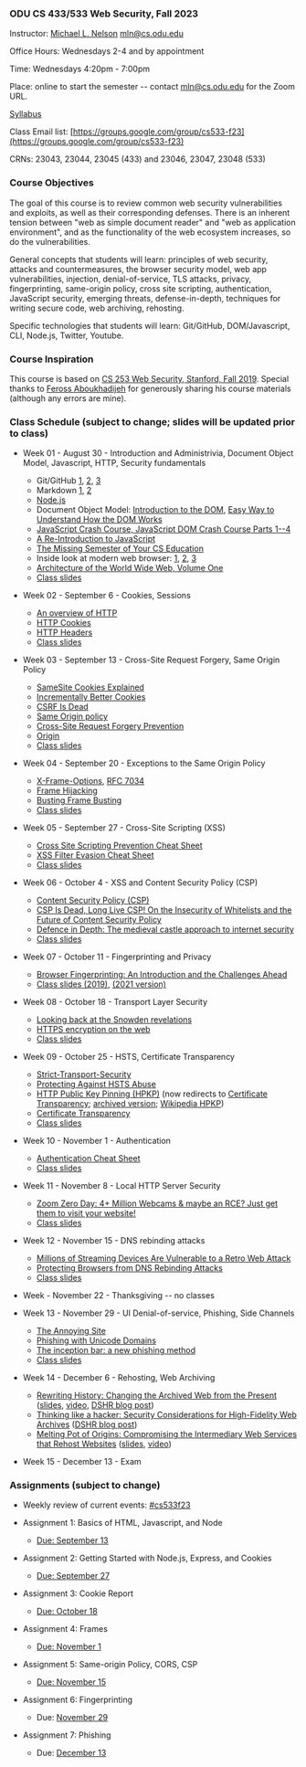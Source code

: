 ### ODU CS 433/533 Web Security, Fall 2023
Instructor: [Michael L. Nelson](http://www.cs.odu.edu/~mln/) <mln@cs.odu.edu>

Office Hours: Wednesdays 2-4 and by appointment

Time: Wednesdays 4:20pm - 7:00pm

Place: online to start the semester -- contact mln@cs.odu.edu for the Zoom URL.  

[Syllabus](https://raw.githubusercontent.com/phonedude/cs533-f23/master/syllabus.txt)

Class Email list: [https://groups.google.com/group/cs533-f23](https://groups.google.com/group/cs533-f23)

CRNs: 23043, 23044, 23045 (433) and 23046, 23047, 23048 (533)

### Course Objectives

The goal of this course is to review common web security vulnerabilities
and exploits, as well as their corresponding defenses.  There is
an inherent tension between "web as simple document reader" and
"web as application environment", and as the functionality of the
web ecosystem increases, so do the vulnerabilities.

General concepts that students will learn: principles of web security,
attacks and countermeasures, the browser security model, web app
vulnerabilities, injection, denial-of-service, TLS attacks, privacy,
fingerprinting, same-origin policy, cross site scripting, authentication,
JavaScript security, emerging threats, defense-in-depth, techniques
for writing secure code, web archiving, rehosting.

Specific technologies that students will learn: Git/GitHub,
DOM/Javascript, CLI, Node.js, Twitter, Youtube.

### Course Inspiration

This course is based on [CS 253 Web Security, Stanford, Fall
2019](https://web.stanford.edu/class/cs253/).  Special thanks to
[Feross Aboukhadijeh](https://feross.org/) for generously sharing
his course materials (although any errors are mine).

### Class Schedule (subject to change; slides will be updated prior to class)

* Week 01 - August 30 - Introduction and Administrivia, Document Object Model, Javascript, HTTP, Security fundamentals
   * Git/GitHub [1](https://guides.github.com/introduction/git-handbook/), [2](https://www.youtube.com/watch?v=0fKg7e37bQE#t=4m20s), [3](https://www.cs.odu.edu/~tkennedy/cs411/s20/Public/gitIntro/index.html)
   * Markdown [1](https://guides.github.com/features/mastering-markdown/), [2](https://guides.github.com/pdfs/markdown-cheatsheet-online.pdf)
   * [Node.js](https://nodejs.org/)
   * Document Object Model: [Introduction to the DOM](https://developer.mozilla.org/en-US/docs/Web/API/Document_Object_Model/Introduction), [Easy Way to Understand How the DOM Works](https://www.youtube.com/watch?v=2Tld4yyN_tw)
   * [JavaScript Crash Course, JavaScript DOM Crash Course Parts 1--4](https://www.youtube.com/playlist?list=PLillGF-RfqbbnEGy3ROiLWk7JMCuSyQtX)
   * [A Re-Introduction to JavaScript](https://developer.mozilla.org/en-US/docs/Web/JavaScript/A_re-introduction_to_JavaScript)
   * [The Missing Semester of Your CS Education](https://missing.csail.mit.edu/)
   * Inside look at modern web browser: [1](https://developers.google.com/web/updates/2018/09/inside-browser-part1), [2](https://developers.google.com/web/updates/2018/09/inside-browser-part2), [3](https://developers.google.com/web/updates/2018/09/inside-browser-part3)
   * [Architecture of the World Wide Web, Volume One](https://www.w3.org/TR/webarch/)
   * [Class slides](https://docs.google.com/presentation/d/1FaFNxFVoVhM7_iGNLu_SQPAVssxWv3Bsm8q7FyCPWjU/edit)

* Week 02 - September 6 - Cookies, Sessions
   * [An overview of HTTP](https://developer.mozilla.org/en-US/docs/Web/HTTP/Overview)
   * [HTTP Cookies](https://developer.mozilla.org/en-US/docs/Web/HTTP/Cookies)
   * [HTTP Headers](https://developer.mozilla.org/en-US/docs/Web/HTTP/Headers)
   * [Class slides](https://docs.google.com/presentation/d/1ECq0Q9aFiIWBrPq79nUihsLaknYczZt_c5xFZHFC1Rs/edit)

* Week 03 - September 13 - Cross-Site Request Forgery, Same Origin Policy
   * [SameSite Cookies Explained](https://web.dev/samesite-cookies-explained/)
   * [Incrementally Better Cookies](https://tools.ietf.org/html/draft-west-cookie-incrementalism-01#section-4.1)
   * [CSRF Is Dead](https://scotthelme.co.uk/csrf-is-dead/)
   * [Same Origin policy](https://developer.mozilla.org/en-US/docs/Web/Security/Same-origin_policy)
   * [Cross-Site Request Forgery Prevention](https://cheatsheetseries.owasp.org/cheatsheets/Cross-Site_Request_Forgery_Prevention_Cheat_Sheet.html)
   * [Origin](https://developer.mozilla.org/en-US/docs/Web/HTTP/Headers/Origin)
   * [Class slides](https://docs.google.com/presentation/d/1XYuu3Vu7GwwHM1KzSsG9IPMHglc3bfD-IIUADXIggVo/edit)

* Week 04 - September 20 - Exceptions to the Same Origin Policy
   * [X-Frame-Options](https://developer.mozilla.org/en-US/docs/Web/HTTP/Headers/X-Frame-Options), [RFC 7034](https://tools.ietf.org/html/rfc7034)
   * [Frame Hijacking](https://seclab.stanford.edu/websec/frames/)
   * [Busting Frame Busting](https://seclab.stanford.edu/websec/framebusting/)
   * [Class slides](https://docs.google.com/presentation/d/17h10fVeoSunelmmmM57fAfVBa14hy1wPhHfuUqHTfYQ/edit)

* Week 05 - September 27 - Cross-Site Scripting (XSS)
   * [Cross Site Scripting Prevention Cheat Sheet](https://cheatsheetseries.owasp.org/cheatsheets/Cross_Site_Scripting_Prevention_Cheat_Sheet.html)
   * [XSS Filter Evasion Cheat Sheet](https://owasp.org/www-community/xss-filter-evasion-cheatsheet)
   * [Class slides](https://docs.google.com/presentation/d/1eaHS8z9UogRbuAkiY5XrypBwfkpyt29nH96jwVfy1KA/edit)

* Week 06 - October 4 - XSS and Content Security Policy (CSP)
   * [Content Security Policy (CSP)](https://developer.mozilla.org/en-US/docs/Web/HTTP/CSP) 
   * [CSP Is Dead, Long Live CSP! On the Insecurity of Whitelists and the Future of Content Security Policy](https://research.google/pubs/pub45542/)
   * [Defence in Depth: The medieval castle approach to internet security](https://medstack.co/blog/defence-in-depth-the-medieval-castle-approach-to-internet-security/)
   * [Class slides](https://docs.google.com/presentation/d/1zl9Fnz0_izeb9l4wXYsMuCIlb9J7XfnHgjGZ53LT_ms/edit)

* Week 07 - October 11 - Fingerprinting and Privacy
   * [Browser Fingerprinting: An Introduction and the Challenges Ahead](https://blog.torproject.org/browser-fingerprinting-introduction-and-challenges-ahead)
   * [Class slides (2019)](/slides/pete-snyder-brave-online-tracking-2019.pdf), [(2021 version)](/slides/pete-snyder-brave-online-tracking-2021.pdf)

* Week 08 - October 18 - Transport Layer Security
    * [Looking back at the Snowden revelations](https://blog.cryptographyengineering.com/2019/09/24/looking-back-at-the-snowden-revelations/)
    * [HTTPS encryption on the web](https://transparencyreport.google.com/https/overview)
    * [Class slides](https://docs.google.com/presentation/d/1XCbpbbsOII5B2bu35Y2ZB9DWUU2VI_fhdiF0_jlLHfI/edit)

* Week 09 - October 25 - HSTS, Certificate Transparency
    * [Strict-Transport-Security](https://developer.mozilla.org/en-US/docs/Web/HTTP/Headers/Strict-Transport-Security)
    * [Protecting Against HSTS Abuse](https://webkit.org/blog/8146/protecting-against-hsts-abuse/)
    * [HTTP Public Key Pinning (HPKP)](https://developer.mozilla.org/en-US/docs/Web/HTTP/Public_Key_Pinning) (now redirects to [Certificate Transparency](https://developer.mozilla.org/en-US/docs/Web/Security/Certificate_Transparency); [archived version](http://web.archive.org/web/20220329000600/https://developer.mozilla.org/en-US/docs/Web/HTTP/Public_Key_Pinning); [Wikipedia HPKP](https://en.wikipedia.org/wiki/HTTP_Public_Key_Pinning))
    * [Certificate Transparency](https://tools.ietf.org/html/rfc6962)
    * [Class slides](slides/stark-palmer-https-2019.pdf)

* Week 10 - November 1 - Authentication
    * [Authentication Cheat Sheet](https://cheatsheetseries.owasp.org/cheatsheets/Authentication_Cheat_Sheet.html)
    * [Class slides](https://docs.google.com/presentation/d/1DSTAmRKJgc6_2-IrzZI_M12eflqM_OSn57Vy00z9iVI/edit)

* Week 11 - November 8 - Local HTTP Server Security
    * [Zoom Zero Day: 4+ Million Webcams & maybe an RCE? Just get them to visit your website!](https://infosecwriteups.com/zoom-zero-day-4-million-webcams-maybe-an-rce-just-get-them-to-visit-your-website-ac75c83f4ef5)
    * [Class slides](https://docs.google.com/presentation/d/1onYeg9tRDaSFWs_bMqcUSwwzeoIfZGeBgZ34GZYeFbY/edit)

* Week 12 - November 15 - DNS rebinding attacks
    * [Millions of Streaming Devices Are Vulnerable to a Retro Web Attack](https://www.wired.com/story/chromecast-roku-sonos-dns-rebinding-vulnerability/)
    * [Protecting Browsers from DNS Rebinding Attacks](https://crypto.stanford.edu/dns/dns-rebinding.pdf)
    * [Class slides](https://docs.google.com/presentation/d/1sdp10RkKxUyqTtoDH4--UmKTPHQv8jSWu76EATDivhI/edit)

* Week - November 22 - Thanksgiving -- no classes

* Week 13 - November 29 - UI Denial-of-service, Phishing, Side Channels
    * [The Annoying Site](https://github.com/feross/theannoyingsite.com)
    * [Phishing with Unicode Domains](https://www.xudongz.com/blog/2017/idn-phishing/)
    * [The inception bar: a new phishing method](https://jameshfisher.com/2019/04/27/the-inception-bar-a-new-phishing-method/)
    * [Class slides](https://docs.google.com/presentation/d/1tFVuMX7r1FDp4ogX1y5hQilBKxfn40hIhB4dQW4Tizc/edit)

* Week 14 - December 6 - Rehosting, Web Archiving
    * [Rewriting History: Changing the Archived Web from the Present](https://rewritinghistory.cs.washington.edu/) ([slides](slides/Lerner-ACM-CCS-2017.pdf), [video](https://www.youtube.com/watch?v=Pn65m3l0Zw8), [DSHR blog post](https://blog.dshr.org/2017/09/attacking-users-of-wayback-machine.html))
    * [Thinking like a hacker: Security Considerations for High-Fidelity Web Archives](http://labs.rhizome.org/presentations/security.html) ([DSHR blog post](https://blog.dshr.org/2017/06/wac2017-security-issues-for-web-archives.html))
    * [Melting Pot of Origins: Compromising the Intermediary Web Services that Rehost Websites](https://www.ndss-symposium.org/ndss-paper/melting-pot-of-origins-compromising-the-intermediary-web-services-that-rehost-websites/) ([slides](https://www.ndss-symposium.org/wp-content/uploads/24140-slides.pdf), [video](https://www.youtube.com/watch?v=uhA_KGTQXP0))


* Week 15 - December 13 - Exam 

### Assignments (subject to change)

* Weekly review of current events: [#cs533f23](https://twitter.com/search?q=%23cs533f23&src=typed_query&f=live)

* Assignment 1: Basics of HTML, Javascript, and Node
   * [Due: September 13](/assignments/assignment-1.md)

* Assignment 2: Getting Started with Node.js, Express, and Cookies
   * [Due: September 27](/assignments/assignment-2.md)

* Assignment 3: Cookie Report
   * [Due: October 18](/assignments/assignment-3.md)

* Assignment 4: Frames
   * [Due: November 1](/assignments/assignment-4.md)

* Assignment 5: Same-origin Policy, CORS, CSP
   * [Due: November 15](/assignments/assignment-5.md)

* Assignment 6: Fingerprinting
   * Due: [November 29](/assignments/assignment-6.md)

* Assignment 7: Phishing
   * Due: [December 13](/assignments/assignment-7.md)

